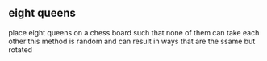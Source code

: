 ## eight queens

place eight queens on a chess board such that none of them can take each other
this method is random and can result in ways that are the ssame but rotated